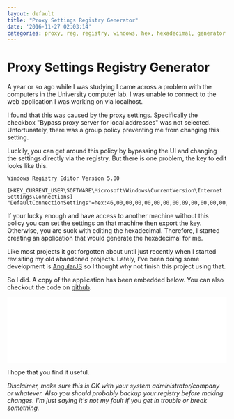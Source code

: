```yaml
---
layout: default
title: "Proxy Settings Registry Generator"
date: '2016-11-27 02:03:14'
categories: proxy, reg, registry, windows, hex, hexadecimal, generator
---
```


# Proxy Settings Registry Generator

A year or so ago while I was studying I came across a problem with the computers in the University computer lab. I was unable to connect to the web application I was working on via localhost.

I found that this was caused by the proxy settings. Specifically the checkbox "Bypass proxy server for local addresses" was not selected. Unfortunately, there was a group policy preventing me from changing this setting.

Luckily, you can get around this policy by bypassing the UI and changing the settings directly via the registry. But there is one problem, the key to edit looks like this.

```regedit
Windows Registry Editor Version 5.00

[HKEY_CURRENT_USER\SOFTWARE\Microsoft\Windows\CurrentVersion\Internet Settings\Connections]
"DefaultConnectionSettings"=hex:46,00,00,00,00,00,00,00,09,00,00,00,00,00,00,00,00,00,00,00,00,00,00,00,00,00,00,00,00,00,00,00,00,00,00,00,00,00,00,00,00,00,00,00,00,00,00,00,00,00,00,00,00,00,00,00
```

If your lucky enough and have access to another machine without this policy you can set the settings on that machine then export the key. Otherwise, you are suck with editing the hexadecimal. Therefore, I started creating an application that would generate the hexadecimal for me.

Like most projects it got forgotten about until just recently when I started revisiting my old abandoned projects. Lately, I've been doing some development is [AngularJS](https://angularjs.org/) so I thought why not finish this project using that.

So I did. A copy of the application has been embedded below. You can also checkout the code on [github](https://github.com/geeknz/internet-settings).

<script src="//cdn.rawgit.com/davidjbradshaw/iframe-resizer/v3.5.5/js/iframeResizer.min.js"></script>
<iframe src="//cdn.rawgit.com/geeknz/internet-settings/1d395a/index.html" class="iframe-resizer" width="100%" scrolling="no" frameborder="0" onLoad="iFrameResize();"></iframe>

I hope that you find it useful.

_Disclaimer, make sure this is OK with your system administrator/company or whatever. Also you should probably backup your registry before making changes. I'm just saying it's not my fault if you get in trouble or break something._
